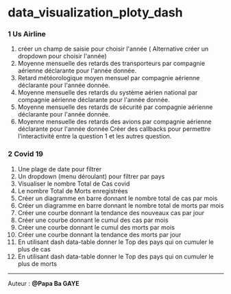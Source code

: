 # data_visualization_ploty_dash

### 1 Us Airline

1. créer un champ de saisie pour choisir l'année ( Alternative créer un dropdown pour
choisir l'année)
2. Moyenne mensuelle des retards des transporteurs par compagnie aérienne
déclarante pour l'année donnée.
3. Retard météorologique moyen mensuel par compagnie aérienne déclarante pour
l'année donnée.
4. Moyenne mensuelle des retards du système aérien national par compagnie aérienne
déclarante pour l'année donnée.
5. Moyenne mensuelle des retards de sécurité par compagnie aérienne déclarante pour
l'année donnée.
6. Moyenne mensuelle des retards des avions par compagnie aérienne déclarante pour
l'année donnée
Créer des callbacks pour permettre l’interactivité entre la question 1 et les autres question.


### 2 Covid 19

1. Une plage de date pour filtrer
2. Un dropdown (menu déroulant) pour filtrer par pays
3. Visualiser le nombre Total de Cas covid
4. Le nombre Total de Morts enregistrées
5. Créer un diagramme en barre donnant le nombre total de cas par mois
6. Créer un diagramme en barre donnant le nombre total de morts par mois
7. Créer une courbe donnant la tendance des nouveaux cas par jour
8. Créer une courbe donnant le cumul des cas par mois
9. Créer une courbe donnant le cumul des morts par mois
10. Créer une courbe donnant la tendance des morts par jour
11. En utilisant dash data-table donner le Top des pays qui on cumuler le plus de cas
12. En utilisant dash data-table donner le Top des pays qui on cumuler le plus de morts

<hr>

Auteur : **@Papa Ba GAYE**
